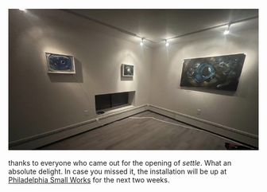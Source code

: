 ![corner](pics/250210.jpeg)

thanks to everyone who came out for the opening of _settle_. What an absolute delight. In case you missed it, the installation will be up at [Philadelphia Small Works](https://www.philadelphiasmallworks.com/) for the next two weeks. 